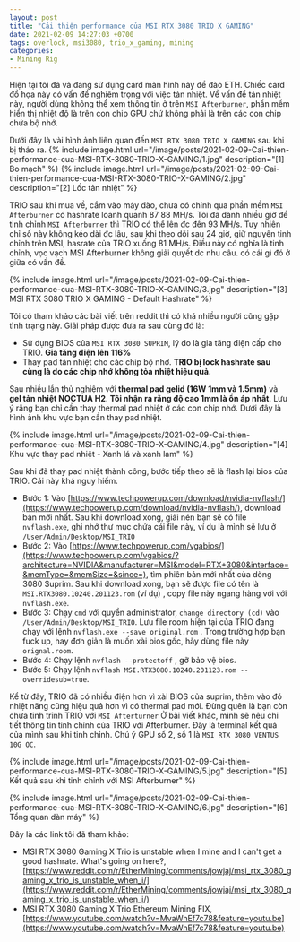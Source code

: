 ```yaml
---
layout: post
title: "Cải thiện performance của MSI RTX 3080 TRIO X GAMING"
date: 2021-02-09 14:27:03 +0700
tags: overlock, msi3080, trio_x_gaming, mining
categories:
- Mining Rig
---
```


Hiện tại tôi đã và đang sử dụng card màn hình này để đào ETH. Chiếc card đồ họa này có vấn đề nghiêm trọng với việc tản nhiệt.
Về vấn để tản nhiệt này, người dùng không thể xem thông tin ở trên `MSI Afterburner`, phần mềm hiển thị nhiệt độ là trên con chip GPU
chứ không phải là trên các con chip chứa bộ nhớ.

Dưới đây là vài hình ảnh liên quan đến `MSI RTX 3080 TRIO X GAMING` sau khi bị tháo ra.
{% include image.html url="/image/posts/2021-02-09-Cai-thien-performance-cua-MSI-RTX-3080-TRIO-X-GAMING/1.jpg" description="[1] Bo mạch" %}
{% include image.html url="/image/posts/2021-02-09-Cai-thien-performance-cua-MSI-RTX-3080-TRIO-X-GAMING/2.jpg" description="[2] Lốc tản nhiệt" %}

TRIO sau khi mua về, cắm vào máy đào, chưa có chỉnh qua phần mềm `MSI Afterburner` có hashrate loanh quanh 87 88 MH/s. Tôi đã dành nhiều giờ
để tinh chỉnh `MSI Afterburner` thì TRIO có thể lên đc đến 93 MH/s. Tuy nhiên chỉ số này không kéo dài đc lâu, sau khi theo dõi sau 24 giờ,
giữ nguyên tinh chỉnh trên MSI, hasrate của TRIO xuống 81 MH/s. Điều này có nghĩa là tinh chỉnh, vọc vạch MSI Afterburner không giải quyết
dc nhu câu. có cái gì đó ở giữa có vấn đề.

{% include image.html url="/image/posts/2021-02-09-Cai-thien-performance-cua-MSI-RTX-3080-TRIO-X-GAMING/3.jpg" description="[3] MSI RTX 3080 TRIO X GAMING - Default Hashrate" %}

Tôi có tham khảo các bài viết trên reddit thì có khá nhiều người cũng gặp tình trạng này. Giải pháp được đưa ra sau cùng đó là:
- Sử dụng BIOS của `MSI RTX 3080 SUPRIM`, lý do là gia tăng điện cấp cho TRIO. **Gia tăng điện lên 116%**
- Thay pad tản nhiệt cho các chip bộ nhớ. **TRIO bị lock hashrate sau cùng là do các chip nhớ không tỏa nhiệt hiệu quả.**


Sau nhiều lần thử nghiệm với **thermal pad gelid (16W 1mm và 1.5mm)** và **gel tản nhiệt NOCTUA H2**. **Tôi nhận ra rằng độ cao 1mm là ổn áp nhất**.
Lưu ý răng bạn chỉ cần thay thermal pad nhiệt ở các con chip nhớ. Dưới đây là hình ảnh khu vực bạn cần thay pad nhiệt.

{% include image.html url="/image/posts/2021-02-09-Cai-thien-performance-cua-MSI-RTX-3080-TRIO-X-GAMING/4.jpg" description="[4] Khu vực thay pad nhiệt - Xanh lá và xanh lam" %}

Sau khi đã thay pad nhiệt thành công, bước tiếp theo sẽ là flash lại bios của TRIO. Cái này khá nguy hiểm.

- Bước 1: Vào [https://www.techpowerup.com/download/nvidia-nvflash/](https://www.techpowerup.com/download/nvidia-nvflash/), download bản mới nhất. Sau khi download xong, giải nén bạn sẽ có file `nvflash.exe`, ghi nhớ thư mục chứa cái file này, ví dụ là mình sẽ lưu ở `/User/Admin/Desktop/MSI_TRIO`
- Bước 2: Vào [https://www.techpowerup.com/vgabios/](https://www.techpowerup.com/vgabios/?architecture=NVIDIA&manufacturer=MSI&model=RTX+3080&interface=&memType=&memSize=&since=), tìm phiên bản mới nhất của dòng 3080 Suprim. Sau khi download xong, bạn sẽ được file có tên là `MSI.RTX3080.10240.201123.rom` (ví dụ) , copy file này ngang hàng với với `nvflash.exe`.
- Bước 3: Chạy `cmd` với quyền administrator, `change directory (cd)` vào `/User/Admin/Desktop/MSI_TRIO`. Lưu file room hiện tại của TRIO đang chạy với lệnh `nvflash.exe --save original.rom` . Trong trường hợp bạn fuck up, hay đơn giản là muốn xài bios gốc, hãy dùng file này `orignal.room`.
- Bước 4: Chạy lệnh `nvflash --protectoff` , gỡ bảo vệ bios.
- Bước 5: Chạy lệnh `nvflash MSI.RTX3080.10240.201123.rom --overridesub=true`.

Kể từ đây, TRIO đã có nhiều điện hơn vì xài BIOS của suprim, thêm vào đó nhiệt năng cũng hiệu quả hơn vì có thermal pad mới. Đừng quên là bạn còn chưa tinh trỉnh TRIO với `MSI Afterturner` Ở bài viết khác, mình sẽ nêu chi tiết thông tin tinh chỉnh của TRIO với Afterburner. Đây là terminal kết quả của mình sau khi tinh chỉnh. Chú ý GPU số 2, số 1 là `MSI RTX 3080 VENTUS 10G OC`.

{% include image.html url="/image/posts/2021-02-09-Cai-thien-performance-cua-MSI-RTX-3080-TRIO-X-GAMING/5.jpg" description="[5] Kết quả sau khi tinh chỉnh với MSI Afterburner" %}

{% include image.html url="/image/posts/2021-02-09-Cai-thien-performance-cua-MSI-RTX-3080-TRIO-X-GAMING/6.jpg" description="[6] Tổng quan dàn máy" %}

Đây là các link tôi đã tham khảo:
- MSI RTX 3080 Gaming X Trio is unstable when I mine and I can't get a good hashrate. What's going on here?, [https://www.reddit.com/r/EtherMining/comments/jowjaj/msi_rtx_3080_gaming_x_trio_is_unstable_when_i/](https://www.reddit.com/r/EtherMining/comments/jowjaj/msi_rtx_3080_gaming_x_trio_is_unstable_when_i/)
- MSI RTX 3080 Gaming X Trio Ethereum Mining FIX, [https://www.youtube.com/watch?v=MvaWnEf7c78&feature=youtu.be](https://www.youtube.com/watch?v=MvaWnEf7c78&feature=youtu.be)
